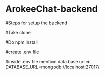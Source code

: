 # ArokeeChat-backend
#Steps for setup the backend

#Take clone

#Do npm install

#create .env file

#inside .env file mention data base url => DATABASE_URL=mongodb://localhost:27017/<DB NAME>
